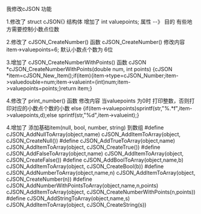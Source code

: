 我修改cJSON 功能

1.修改了 struct cJSON{} 结构体
    增加了 int valuepoints; 属性        --》 目的 有些地方需要控制小数点位数

2.修改了 cJSON_CreateNumber() 函数 
    cJSON_CreateNumber() 修改内容item->valuepoints=6; 默认小数点个数为 6位

3.增加了 cJSON_CreateNumberWithPoints() 函数
    cJSON *cJSON_CreateNumberWithPoints(double num, int points)			{cJSON *item=cJSON_New_Item();if(item){item->type=cJSON_Number;item->valuedouble=num;item->valueint=(int)num;item->valuepoints=points;}return item;}

4.修改了 print_number() 函数
    修改内容 当valuepoints 为0时 打印整数，否则打印对应的小数点个数的小数
    else												{if(item->valuepoints)sprintf(str,"%.*f",item->valuepoints,d);else sprintf(str,"%d",item->valueint);}


4.增加了 添加基础item(null, bool, number, string) 到数组
#define cJSON_AddNullToArray(object,name)		cJSON_AddItemToArray(object, cJSON_CreateNull())
#define cJSON_AddTrueToArray(object,name)		cJSON_AddItemToArray(object, cJSON_CreateTrue())
#define cJSON_AddFalseToArray(object,name)		cJSON_AddItemToArray(object, cJSON_CreateFalse())
#define cJSON_AddBoolToArray(object,name,b)	cJSON_AddItemToArray(object, cJSON_CreateBool(b))
#define cJSON_AddNumberToArray(object,name,n)	cJSON_AddItemToArray(object, cJSON_CreateNumber(n))
#define cJSON_AddNumberWithPointsToArray(object,name,n,points)	cJSON_AddItemToArray(object, cJSON_CreateNumberWithPoints(n,points))
#define cJSON_AddStringToArray(object,name,s)	cJSON_AddItemToArray(object, cJSON_CreateString(s))